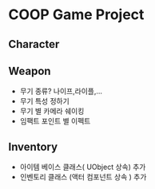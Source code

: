 # COOP Game Project
## Character
## Weapon 
- 무기 종류? 
나이프,라이플,...
- 무기 특성 정하기
- 무기 별 카메라 쉐이킹
- 임팩트 포인트 별 이펙트

## Inventory
- 아이템 베이스 클래스( UObject 상속) 추가
- 인벤토리 클래스 (액터 컴포넌트 상속 ) 추가 
